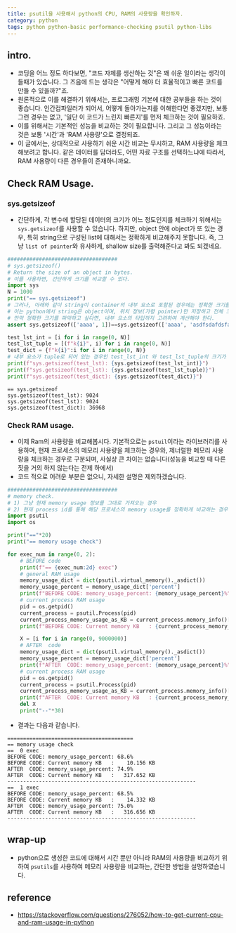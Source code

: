 ```yaml
---
title: psutil을 사용해서 python의 CPU, RAM의 사용량을 확인하자.
category: python
tags: python python-basic performance-checking psutil python-libs
---
```


## intro. 

- 코딩을 어느 정도 하다보면, "코드 자체를 생산하는 것"은 꽤 쉬운 일이라는 생각이 들때가 있습니다. 그 즈음에 드는 생각은 "어떻게 해야 더 효율적이고 빠른 코드를 만들 수 있을까?"죠. 
- 원론적으로 이를 해결하기 위해서는, 프로그래밍 기본에 대한 공부들을 하는 것이 좋습니다. 인간컴파일러가 되어서, 어떻게 돌아가는지를 이해한다면 좋겠지만, 보통 그런 경우는 없고, '일단 이 코드가 느린지 빠른지'를 먼저 체크하는 것이 필요하죠. 
- 이를 위해서는 기본적인 성능을 비교하는 것이 필요합니다. 그리고 그 성능이라는 것은 보통 '시간'과 'RAM 사용량'으로 결정되죠.
- 이 글에서는, 상대적으로 사용하기 쉬운 시간 비교는 무시하고, RAM 사용량을 체크해보려고 합니다. 같은 데이터를 담더라도, 어떤 자료 구조를 선택하느냐에 따라서, RAM 사용량이 다른 경우들이 존재하니까요. 

## Check RAM Usage. 

### sys.getsizeof

- 간단하게, 각 변수에 할당된 데이터의 크기가 어느 정도인지를 체크하기 위해서는 `sys.getsizeof`를 사용할 수 있습니다. 하지만, object 안에 object가 또 있는 경우, 특히 string으로 구성된 list에 대해서는 정확하게 비교해주지 못합니다. 즉, 그냥 `list of pointer`와 유사하게, shallow size를 출력해준다고 봐도 되겠네요. 

```python
###################################
# sys.getsizeof()
# Return the size of an object in bytes.
# 이를 사용하면, 간단하게 크기를 비교할 수 있다.
import sys
N = 1000
print("== sys.getsizeof")
# 그러나, 아래와 같이 string이 container의 내부 요소로 포함된 경우에는 정확한 크기를 측정하지 못한다.
# 이는 python에서 string은 object이며, 위치 정보(가령 pointer)만 저장하고 전체 크기까지 함께 저장하고 있지 않기 때문이다
# 만약 정확한 크기를 파악하고 싶다면, 내부 요소의 타입까지 고려하여 계산해야 한다.
assert sys.getsizeof(['aaaa', 1])==sys.getsizeof(['aaaa', 'asdfsdafdsfasf'])

test_lst_int = [i for i in range(0, N)]
test_lst_tuple = [(f"k{i}", i) for i in range(0, N)]
test_dict = {f"k{i}":i for i in range(0, N)}
# 내부 요소가 tuple로 되어 있는 경우인 test_lst_int 와 test_lst_tuple의 크기가 같다.
print(f"sys.getsizeof(test_lst): {sys.getsizeof(test_lst_int)}")
print(f"sys.getsizeof(test_lst): {sys.getsizeof(test_lst_tuple)}")
print(f"sys.getsizeof(test_dict): {sys.getsizeof(test_dict)}")
```

```
== sys.getsizeof
sys.getsizeof(test_lst): 9024
sys.getsizeof(test_lst): 9024
sys.getsizeof(test_dict): 36968
```

### Check RAM usage. 

- 이제 Ram의 사용량을 비교해봅시다. 기본적으로는 `pstuil`이라는 라이브러리를 사용하며, 현재 프로세스의 메모리 사용량을 체크하는 경우와, 제너럴한 메모리 사용량을 체크하는 경우로 구분되며, 사실상 큰 차이는 없습니다(성능을 비교할 때 다른 짓을 거의 하지 않는다는 전제 하에서)
- 코드 적으로 어려운 부분은 없으니, 자세한 설명은 제외하겠습니다.

```python
###################################
# memory check.
# 1) 그냥 현재 memory usage 정보를 그대로 가져오는 경우
# 2) 현재 process id를 통해 해당 프로세스의 memory usage를 정확하게 비교하는 경우
import psutil
import os

print("=="*20)
print("== memory usage check")

for exec_num in range(0, 2):
    # BEFORE code
    print(f"== {exec_num:2d} exec")
    # general RAM usage
    memory_usage_dict = dict(psutil.virtual_memory()._asdict())
    memory_usage_percent = memory_usage_dict['percent']
    print(f"BEFORE CODE: memory_usage_percent: {memory_usage_percent}%")
    # current process RAM usage
    pid = os.getpid()
    current_process = psutil.Process(pid)
    current_process_memory_usage_as_KB = current_process.memory_info()[0] / 2.**20
    print(f"BEFORE CODE: Current memory KB   : {current_process_memory_usage_as_KB: 9.3f} KB")

    X = [i for i in range(0, 9000000)]
    # AFTER  code
    memory_usage_dict = dict(psutil.virtual_memory()._asdict())
    memory_usage_percent = memory_usage_dict['percent']
    print(f"AFTER  CODE: memory_usage_percent: {memory_usage_percent}%")
    # current process RAM usage
    pid = os.getpid()
    current_process = psutil.Process(pid)
    current_process_memory_usage_as_KB = current_process.memory_info()[0] / 2.**20
    print(f"AFTER  CODE: Current memory KB   : {current_process_memory_usage_as_KB: 9.3f} KB")
    del X
    print("--"*30)
```

- 결과는 다음과 같습니다.

```
========================================
== memory usage check
==  0 exec
BEFORE CODE: memory_usage_percent: 68.6%
BEFORE CODE: Current memory KB   :    10.156 KB
AFTER  CODE: memory_usage_percent: 74.9%
AFTER  CODE: Current memory KB   :   317.652 KB
------------------------------------------------------------
==  1 exec
BEFORE CODE: memory_usage_percent: 68.5%
BEFORE CODE: Current memory KB   :    14.332 KB
AFTER  CODE: memory_usage_percent: 75.0%
AFTER  CODE: Current memory KB   :   316.656 KB
------------------------------------------------------------
```

## wrap-up

- python으로 생성한 코드에 대해서 시간 뿐만 아니라 RAM의 사용량을 비교하기 위하여 `psutils`를 사용하여 메모리 사용량을 비교하는, 간단한 방법을 설명하였습니다.


## reference

- <https://stackoverflow.com/questions/276052/how-to-get-current-cpu-and-ram-usage-in-python>